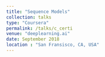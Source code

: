 ```yaml
---
title: "Sequence Models"
collection: talks
type: "Coursera"
permalink: /talks/c_certi
venue: "deeplearning.ai"
date: September 2018
location : "San Fransisco, CA, USA"
---
```

